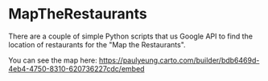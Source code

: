 # MapTheRestaurants
There are a couple of simple Python scripts that us Google API to find the location of restaurants for the "Map the Restaurants".

You can see the map here: https://paulyeung.carto.com/builder/bdb6469d-4eb4-4750-8310-620736227cdc/embed
